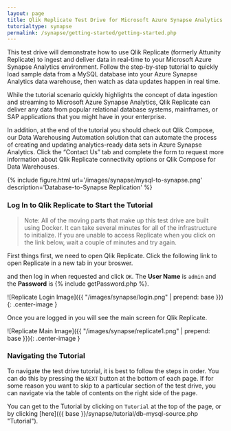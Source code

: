 ```yaml
---
layout: page
title: Qlik Replicate Test Drive for Microsoft Azure Synapse Analytics
tutorialtype: synapse
permalink: /synapse/getting-started/getting-started.php
---
```


This test drive will demonstrate how to use Qlik Replicate (formerly Attunity Replicate)
to ingest and 
deliver data in real-time to your Microsoft Azure Synapse Analytics environment. Follow the step-by-step 
tutorial to quickly load sample data from a MySQL database into your Azure Synapse Analytics 
data warehouse, then watch as data updates happen in real time.

While the tutorial scenario quickly highlights the concept of data ingestion and 
streaming to Microsoft Azure Synapse Analytics, Qlik Replicate can deliver any data from popular 
relational database systems, mainframes, or SAP applications that you might have 
in your enterprise.

In addition, at the end of the tutorial you should check out Qlik Compose, 
our Data Warehousing Automation solution that can automate the process of creating 
and updating analytics-ready data sets in Azure Synapse Analytics. Click the “Contact Us” tab and 
complete the form to request more information about Qlik Replicate connectivity 
options or Qlik Compose for Data Warehouses.


{% include figure.html url='/images/synapse/mysql-to-synapse.png' description='Database-to-Synapse Replication' %}

### Log In to Qlik Replicate to Start the Tutorial

> Note: All of the moving parts that make up this test drive are built using Docker.
It can take several minutes for all of the infrastructure to initialize. If you are 
unable to access Replicate when you click on the link below, wait a couple of minutes 
and try again.

First things first, we need to open Qlik Replicate. Click the following link to open Replicate 
in a new tab in your broswer. 

<div id="replurl" align="center" style="font-size:30px"></div>
<script type="text/javascript">{% include getReplicateURL.js %}</script>

and then log in when requested and click `OK`. The **User Name** is `admin` and 
the **Password** is {% include getPassword.php %}.

![Replicate Login Image]({{ "/images/synapse/login.png" | prepend: base }}){: .center-image }

Once you are logged in you will see the main screen for Qlik Replicate.


![Replicate Main Image]({{ "/images/synapse/replicate1.png" | prepend: base }}){: .center-image }

### Navigating the Tutorial

To navigate the test drive tutorial, it is best to follow the steps in order. You can do this by 
pressing the `NEXT` button at the bottom of each page. If for some reason you want to skip 
to a particular section of the test drive, you can navigate via the table of contents on the right
side of the page.

You can get to the Tutorial by clicking on `Tutorial` at the top of the page, or by clicking 
[here]({{ base }}/synapse/tutorial/db-mysql-source.php "Tutorial").
